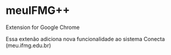 # meuIFMG++

Extension for Google Chrome


Essa extenão adiciona nova funcionalidade ao sistema Conecta (meu.ifmg.edu.br)

